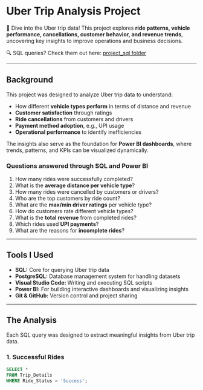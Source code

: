 # Uber Trip Analysis Project

🚖 Dive into the Uber trip data! This project explores **ride patterns, vehicle performance, cancellations, customer behavior, and revenue trends**, uncovering key insights to improve operations and business decisions.

🔍 SQL queries? Check them out here: [project_sql folder](/Project_sql/)

---

## Background

This project was designed to analyze Uber trip data to understand:

- How different **vehicle types perform** in terms of distance and revenue  
- **Customer satisfaction** through ratings  
- **Ride cancellations** from customers and drivers  
- **Payment method adoption**, e.g., UPI usage  
- **Operational performance** to identify inefficiencies  

The insights also serve as the foundation for **Power BI dashboards**, where trends, patterns, and KPIs can be visualized dynamically.

### Questions answered through SQL and Power BI

1. How many rides were successfully completed?  
2. What is the **average distance per vehicle type**?  
3. How many rides were cancelled by customers or drivers?  
4. Who are the top customers by ride count?  
5. What are the **max/min driver ratings** per vehicle type?  
6. How do customers rate different vehicle types?  
7. What is the **total revenue** from completed rides?  
8. Which rides used **UPI payments**?  
9. What are the reasons for **incomplete rides**?  

---

## Tools I Used

- **SQL:** Core for querying Uber trip data  
- **PostgreSQL:** Database management system for handling datasets  
- **Visual Studio Code:** Writing and executing SQL scripts  
- **Power BI:** For building interactive dashboards and visualizing insights  
- **Git & GitHub:** Version control and project sharing  

---

## The Analysis

Each SQL query was designed to extract meaningful insights from Uber trip data.

### 1. Successful Rides

```sql
SELECT * 
FROM Trip_Details
WHERE Ride_Status = 'Success';
